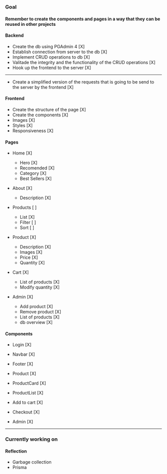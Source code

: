 ### Goal

#### Remember to create the components and pages in a way that they can be reused in other projects



#### Backend

- Create the db using PGAdmin 4 [X]
- Establish connection from server to the db [X]
- Implement CRUD operations to db [X]
- Valitade the integrity and the functionality of the CRUD operations [X]
- Hook up the frontend to the server [X]

---

- Create a simplified version of the requests that is going to be send to the server by the frontend [X]


#### Frontend

- Create the structure of the page [X]
- Create the components [X]
- Images [X]
- Styles [X]
- Responsiveness [X]



#### Pages
- Home [X]
    - Hero [X]
    - Recomended [X]
    - Category [X]
    - Best Sellers [X]

- About [X]
    - Description [X]

- Products [ ]
    - List [X]
    - Filter [ ]
    - Sort [ ]

- Product [X]
    - Description [X]
    - Images [X]
    - Price [X]
    - Quantity [X]
    
- Cart [X]
    - List of products [X]
    - Modify quantity [X]

- Admin [X]
    - Add product [X]
    - Remove product [X]
    - List of products [X]
    - db overview [X]

#### Components
- Login [X]
- Navbar [X]
- Footer [X]
- Product [X]
- ProductCard [X]
- ProductList [X]
- Add to cart [X]
- Checkout [X]

- Admin [X]



---

### Currently working on




#### Reflection

- Garbage collection
- Prisma

